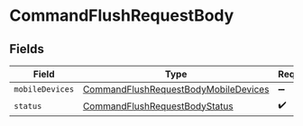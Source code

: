 # CommandFlushRequestBody


## Fields

| Field                                                                                                   | Type                                                                                                    | Required                                                                                                | Description                                                                                             |
| ------------------------------------------------------------------------------------------------------- | ------------------------------------------------------------------------------------------------------- | ------------------------------------------------------------------------------------------------------- | ------------------------------------------------------------------------------------------------------- |
| `mobileDevices`                                                                                         | [CommandFlushRequestBodyMobileDevices](../../models/operations/commandflushrequestbodymobiledevices.md) | :heavy_minus_sign:                                                                                      | N/A                                                                                                     |
| `status`                                                                                                | [CommandFlushRequestBodyStatus](../../models/operations/commandflushrequestbodystatus.md)               | :heavy_check_mark:                                                                                      | N/A                                                                                                     |